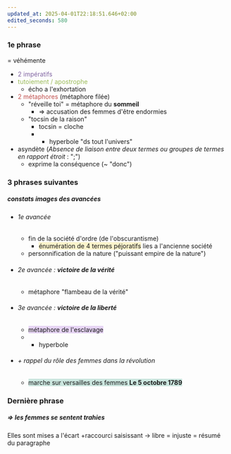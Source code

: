 ```yaml
---
updated_at: 2025-04-01T22:18:51.646+02:00
edited_seconds: 580
---
```

### 1e phrase
= véhémente
- <font color="#8064a2">2 impératifs</font>
- <font color="#9bbb59">tutoiement / apostrophe</font>
	- écho a l'exhortation 
- <font color="#c0504d">2 métaphores</font> (métaphore filée)
	- "réveille toi" = métaphore du **sommeil**
		- => accusation des femmes d'être endormies 
	- "tocsin de la raison" 
		- tocsin = cloche
		- + hyperbole "ds tout l'univers" 
- asyndète (*Absence de liaison entre deux termes ou groupes de termes en rapport étroit* : ";")
	- exprime la conséquence (~ "donc")
### 3 phrases suivantes
##### constats images des avancées
- ###### 1e avancée
	- fin de la société d'ordre (de l'obscurantisme)
		- <span style="background:rgba(240, 200, 0, 0.2)">énumération de 4 termes péjoratifs</span> lies a l'ancienne société 
	- personnification de la nature ("puissant empire de la nature")
- ###### 2e avancée : **victoire de la vérité** 
	- métaphore "flambeau de la vérité"
- ###### 3e avancée : **victoire de la liberté** 
	- <span style="background:rgba(136, 49, 204, 0.2)">métaphore de l'esclavage</span>
	- + hyperbole
- ###### + rappel du rôle des femmes dans la révolution
	- <span style="background:rgba(3, 135, 102, 0.2)">marche sur versailles des femmes **Le 5 octobre 1789**</span>
### Dernière phrase
##### => les femmes se sentent trahies
Elles sont mises a l'écart
+raccourci saisissant -> libre = injuste 
= résumé du paragraphe